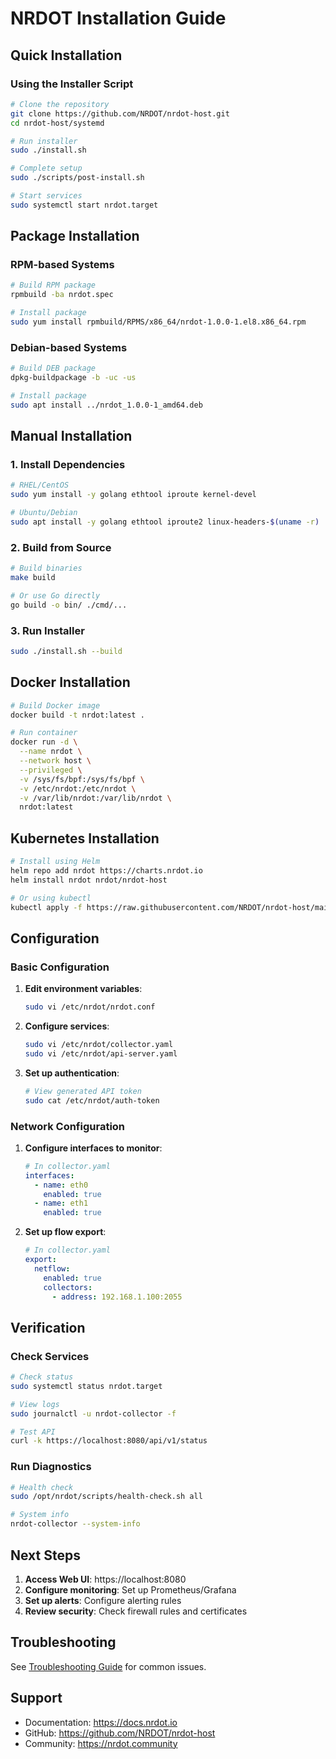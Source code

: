 # NRDOT Installation Guide

## Quick Installation

### Using the Installer Script

```bash
# Clone the repository
git clone https://github.com/NRDOT/nrdot-host.git
cd nrdot-host/systemd

# Run installer
sudo ./install.sh

# Complete setup
sudo ./scripts/post-install.sh

# Start services
sudo systemctl start nrdot.target
```

## Package Installation

### RPM-based Systems

```bash
# Build RPM package
rpmbuild -ba nrdot.spec

# Install package
sudo yum install rpmbuild/RPMS/x86_64/nrdot-1.0.0-1.el8.x86_64.rpm
```

### Debian-based Systems

```bash
# Build DEB package
dpkg-buildpackage -b -uc -us

# Install package
sudo apt install ../nrdot_1.0.0-1_amd64.deb
```

## Manual Installation

### 1. Install Dependencies

```bash
# RHEL/CentOS
sudo yum install -y golang ethtool iproute kernel-devel

# Ubuntu/Debian
sudo apt install -y golang ethtool iproute2 linux-headers-$(uname -r)
```

### 2. Build from Source

```bash
# Build binaries
make build

# Or use Go directly
go build -o bin/ ./cmd/...
```

### 3. Run Installer

```bash
sudo ./install.sh --build
```

## Docker Installation

```bash
# Build Docker image
docker build -t nrdot:latest .

# Run container
docker run -d \
  --name nrdot \
  --network host \
  --privileged \
  -v /sys/fs/bpf:/sys/fs/bpf \
  -v /etc/nrdot:/etc/nrdot \
  -v /var/lib/nrdot:/var/lib/nrdot \
  nrdot:latest
```

## Kubernetes Installation

```bash
# Install using Helm
helm repo add nrdot https://charts.nrdot.io
helm install nrdot nrdot/nrdot-host

# Or using kubectl
kubectl apply -f https://raw.githubusercontent.com/NRDOT/nrdot-host/main/deploy/kubernetes/
```

## Configuration

### Basic Configuration

1. **Edit environment variables**:
   ```bash
   sudo vi /etc/nrdot/nrdot.conf
   ```

2. **Configure services**:
   ```bash
   sudo vi /etc/nrdot/collector.yaml
   sudo vi /etc/nrdot/api-server.yaml
   ```

3. **Set up authentication**:
   ```bash
   # View generated API token
   sudo cat /etc/nrdot/auth-token
   ```

### Network Configuration

1. **Configure interfaces to monitor**:
   ```yaml
   # In collector.yaml
   interfaces:
     - name: eth0
       enabled: true
     - name: eth1
       enabled: true
   ```

2. **Set up flow export**:
   ```yaml
   # In collector.yaml
   export:
     netflow:
       enabled: true
       collectors:
         - address: 192.168.1.100:2055
   ```

## Verification

### Check Services

```bash
# Check status
sudo systemctl status nrdot.target

# View logs
sudo journalctl -u nrdot-collector -f

# Test API
curl -k https://localhost:8080/api/v1/status
```

### Run Diagnostics

```bash
# Health check
sudo /opt/nrdot/scripts/health-check.sh all

# System info
nrdot-collector --system-info
```

## Next Steps

1. **Access Web UI**: https://localhost:8080
2. **Configure monitoring**: Set up Prometheus/Grafana
3. **Set up alerts**: Configure alerting rules
4. **Review security**: Check firewall rules and certificates

## Troubleshooting

See [Troubleshooting Guide](README.md#troubleshooting) for common issues.

## Support

- Documentation: https://docs.nrdot.io
- GitHub: https://github.com/NRDOT/nrdot-host
- Community: https://nrdot.community